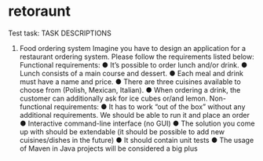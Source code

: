 # retoraunt 

Test task: 
TASK DESCRIPTIONS
1. Food ordering system
Imagine you have to design an application for a restaurant ordering system. Please follow
the requirements listed below:
Functional requirements:
● It’s possible to order lunch and/or drink.
● Lunch consists of a main course and dessert.
● Each meal and drink must have a name and price.
● There are three cuisines available to choose from (Polish, Mexican, Italian).
● When ordering a drink, the customer can additionally ask for ice cubes or/and lemon.
Non-functional requirements:
● It has to work “out of the box” without any additional requirements. We should be
able to run it and place an order
● Interactive command-line interface (no GUI)
● The solution you come up with should be extendable (it should be possible to add
new cuisines/dishes in the future)
● It should contain unit tests
● The usage of Maven in Java projects will be considered a big plus

